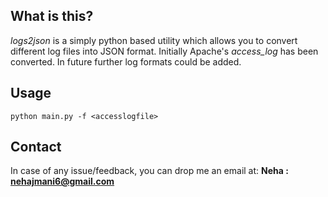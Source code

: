 What is this?
--------------

*logs2json* is a simply python based utility which allows you to convert different log files into JSON format. Initially Apache's *access_log* has been converted. In future further log formats could be added.

Usage
-----------


    python main.py -f <accesslogfile>


Contact
--------
In case of any issue/feedback, you can drop me an email at: **Neha : nehajmani6@gmail.com**
